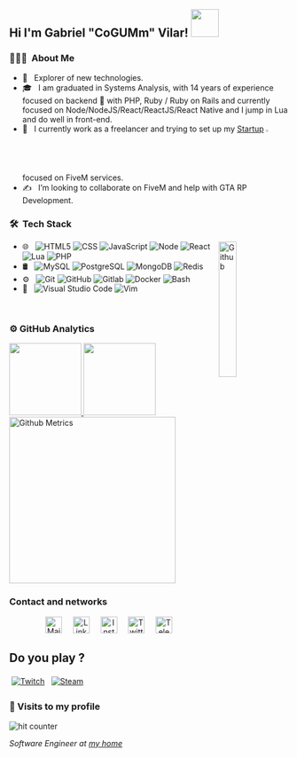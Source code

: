 <h2>Hi I'm Gabriel "CoGUMm" Vilar! <img src="https://media.giphy.com/media/12oufCB0MyZ1Go/giphy.gif" width="50"></h2>

<h3> 👨🏻‍💻 &nbsp;About Me </h3>

- 🧭 &nbsp; Explorer of new technologies.
- 🎓 &nbsp; I am graduated in Systems Analysis, with 14 years of experience focused on backend 💜 with PHP, Ruby / Ruby on Rails and currently focused on Node/NodeJS/React/ReactJS/React Native and I jump in Lua and do well in front-end.
- 💼 &nbsp; I currently work as a freelancer and trying to set up my <a href="https://discord.gg/K7DPgyH">Startup</a> <img width="2%" src="https://cdn.discordapp.com/attachments/859971259677016104/862515884978077746/logo-animada.gif" alt="NovaDev"> focused on FiveM services.
- ✍️ &nbsp; I’m looking to collaborate on FiveM and help with GTA RP Development.

<h3> 🛠 &nbsp;Tech Stack</h3>
<img width="25%" align="right" alt="Github" src="https://media.giphy.com/media/M9gbBd9nbDrOTu1Mqx/giphy.gif" />

- 🌐 &nbsp;
  ![HTML5](https://img.shields.io/badge/-HTML5-333333?style=flat&logo=HTML5)
  ![CSS](https://img.shields.io/badge/-CSS-333333?style=flat&logo=CSS3&logoColor=1572B6)
  ![JavaScript](https://img.shields.io/badge/-JavaScript-333333?style=flat&logo=javascript)
  ![Node](https://img.shields.io/badge/-Node-333333?style=flat&logo=typescript)
  ![React](https://img.shields.io/badge/-React-333333?style=flat&logo=react)
  ![Lua](https://img.shields.io/badge/-Lua-333333?style=flat&logo=lua)
  ![PHP](https://img.shields.io/badge/-PHP-333333?style=flat&logo=php&logoColor=4bc425)
- 🛢 &nbsp;
  ![MySQL](https://img.shields.io/badge/-MySQL-333333?style=flat&logo=mysql)
  ![PostgreSQL](https://img.shields.io/badge/-PostgreSQL-333333?style=flat&logo=postgresql)
  ![MongoDB](https://img.shields.io/badge/-MongoDB-333333?style=flat&logo=mongodb)
  ![Redis](https://img.shields.io/badge/-Redis-333333?style=flat&logo=redis)
- ⚙️ &nbsp;
  ![Git](https://img.shields.io/badge/-Git-333333?style=flat&logo=git)
  ![GitHub](https://img.shields.io/badge/-GitHub-333333?style=flat&logo=github)
  ![Gitlab](https://img.shields.io/badge/-Gitlab-333333?style=flat&logo=gitlab)
  ![Docker](https://img.shields.io/badge/-docker-333333?style=flat&logo=docker)
  ![Bash](https://img.shields.io/badge/-Terminal-333333?style=flat&logo=powershell)
- 🔧 &nbsp;
  ![Visual Studio Code](https://img.shields.io/badge/-Visual%20Studio%20Code-333333?style=flat&logo=visual-studio-code&logoColor=007ACC)
  ![Vim](https://img.shields.io/badge/-Vim-333333?style=flat&logo=vim&logoColor=007ACC)

<br/>

<h3> ⚙️  GitHub Analytics </h3>
  
<a href="https://github.com/cogumm">
  <img height="130em" src="https://github-readme-stats.vercel.app/api?username=cogumm&theme=react&show_icons=true" style"max-width: 100%;" />
  <img height="130em" src="https://github-readme-stats.vercel.app/api/top-langs/?username=cogumm&theme=react&layout=compact" style"max-width: 100%;" />
  <img height="300em" src="https://metrics.lecoq.io/cogumm" alt="Github Metrics" style"max-width: 100%;>
</a>

<br/>

### Contact and networks
<p align="center">
  <a href="mailto:gabriel@cogumm.net" target="_blank"><img src="http://labs.cogumm.net/githubassets/my_svgs/gmail.svg" width="30px" alt="Mail"></a> &nbsp; &nbsp;
  <a href="https://www.linkedin.com/in/cogumm/" target="_blank"><img src="http://labs.cogumm.net/githubassets/my_svgs/linkedin.svg" width="30px" alt="LinkedIn"></a> &nbsp; &nbsp;
  <a href="https://instagram.com/cogumm" target="_blank"><img src="http://labs.cogumm.net/githubassets/my_svgs/instagram.svg" width="30px" alt="Instagram"></a> &nbsp; &nbsp;
  <a href="https://twitter.com/cogumm" target="_blank"><img src="http://labs.cogumm.net/githubassets/my_svgs/twitter.svg" width="30px" alt="Twitter"></a> &nbsp; &nbsp;
  <a href="https://t.me/cogumm" target="_blank"><img src="http://labs.cogumm.net/githubassets/my_svgs/telegram.svg" width="30px" alt="Telegram"></a> &nbsp; &nbsp;
</p>

## Do you play ?
<a href="https://www.twitch.tv/xcogumm" target="_blank"><img src="http://labs.cogumm.net/githubassets/svg/streaming/twitch.svg" style="vertical-align:top; margin:4px" alt="Twitch"></a>
<a href="http://steamcommunity.com/id/cogumm/" target="_blank"><img src="http://labs.cogumm.net/githubassets/svg/social/steam.svg" style="vertical-align:top; margin:4px" alt="Steam"></a>

<h3>🧍 Visits to my profile </h3>
  <img src="https://profile-counter.glitch.me/cogumm/count.svg" alt="hit counter" align="center">

<p>
    <em>
        Software Engineer at <a href="http://cogumm.net">my home</a><br />
    </em>
</p>
                                                        

